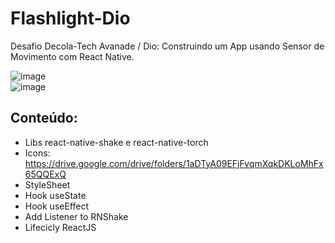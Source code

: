 # Flashlight-Dio
Desafio Decola-Tech Avanade / Dio: Construindo um App usando Sensor de Movimento com React Native.

![image](https://user-images.githubusercontent.com/87335278/175833162-a7d21171-174f-4315-8411-04545b367b0a.png)  
![image](https://user-images.githubusercontent.com/87335278/175833193-1ea59d24-1dfa-4e7f-92c4-aa5eef55bc4d.png)

## Conteúdo:  

- Libs react-native-shake e react-native-torch  
- Icons: https://drive.google.com/drive/folders/1aDTyA09EFjFvqmXqkDKLoMhFx65QQExQ  
- StyleSheet  
- Hook useState  
- Hook useEffect  
- Add Listener to RNShake  
- Lifecicly ReactJS  
